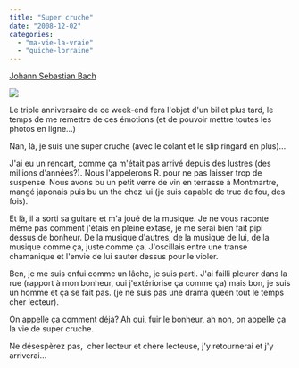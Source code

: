 ```yaml
---
title: "Super cruche"
date: "2008-12-02"
categories: 
  - "ma-vie-la-vraie"
  - "quiche-lorraine"
---
```


[Johann Sebastian Bach](http://jiwamusic.com/Johann-Sebastian-Bach-6683.html)

![](images/bT*xJmx*PTEyMjgwOTAyMjMwMTUmcHQ9MTIyODA5MDIyODE*MCZwPTMwODM*MSZkPSZnPTEmdD*mbz1jNDcyZmYzYzhlZmU*MWE3ODVhYjM2YzNmNWY1MzUwNw==.gif)

Le triple anniversaire de ce week-end fera l'objet d'un billet plus tard, le temps de me remettre de ces émotions (et de pouvoir mettre toutes les photos en ligne...)

Nan, là, je suis une super cruche (avec le colant et le slip ringard en plus)...

J'ai eu un rencart, comme ça m'était pas arrivé depuis des lustres (des millions d'années?). Nous l'appelerons R. pour ne pas laisser trop de suspense. Nous avons bu un petit verre de vin en terrasse à Montmartre, mangé japonais puis bu un thé chez lui (je suis capable de truc de fou, des fois).

Et là, il a sorti sa guitare et m'a joué de la musique. Je ne vous raconte même pas comment j'étais en pleine extase, je me serai bien fait pipi dessus de bonheur. De la musique d'autres, de la musique de lui, de la musique comme ça, juste comme ça. J'oscillais entre une transe chamanique et l'envie de lui sauter dessus pour le violer.

Ben, je me suis enfui comme un lâche, je suis parti. J'ai failli pleurer dans la rue (rapport à mon bonheur, oui j'extériorise ça comme ça) mais bon, je suis un homme et ça se fait pas. (je ne suis pas une drama queen tout le temps cher lecteur).

On appelle ça comment déjà? Ah oui, fuir le bonheur, ah non, on appelle ça la vie de super cruche.

Ne désespèrez pas,  cher lecteur et chère lecteuse, j'y retournerai et j'y arriverai...

